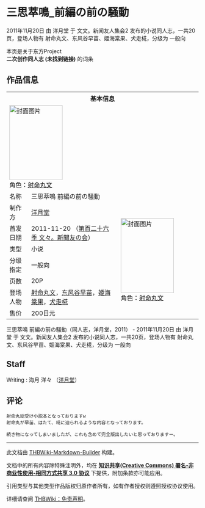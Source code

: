 # 三思萃鳴_前編の前の騒動

<!-- source html: G:\repos\THBWiki-Markdown-Builder\THBWikiMarkdown\Temp\main\6\63\ns0%3A%E4%B8%89%E6%80%9D%E8%90%83%E9%B3%B4_%E5%89%8D%E7%B7%A8%E3%81%AE%E5%89%8D%E3%81%AE%E9%A8%92%E5%8B%95.html -->

2011年11月20日 由 洋月堂 于 文文。新闻友人集会2 发布的小说同人志，一共20页，登场人物有 射命丸文、东风谷早苗、姬海棠果、犬走椛，分级为 一般向

本页是关于东方Project  
 **二次创作同人志 (未找到链接)** 的词条
## 作品信息

<table><tbody><tr><th colspan="3">基本信息</th></tr><tr><td class="cover-artwork-mobile" colspan="2"><a href="./文件-三思萃鳴_前編の前の騒動封面.jpg.md" class="image" title="封面图片"><img alt="封面图片" src="https://upload.thwiki.cc/thumb/7/7a/%E4%B8%89%E6%80%9D%E8%90%83%E9%B3%B4_%E5%89%8D%E7%B7%A8%E3%81%AE%E5%89%8D%E3%81%AE%E9%A8%92%E5%8B%95%E5%B0%81%E9%9D%A2.jpg/139px-%E4%B8%89%E6%80%9D%E8%90%83%E9%B3%B4_%E5%89%8D%E7%B7%A8%E3%81%AE%E5%89%8D%E3%81%AE%E9%A8%92%E5%8B%95%E5%B0%81%E9%9D%A2.jpg" decoding="async" loading="lazy" width="139" height="196" srcset="https://upload.thwiki.cc/thumb/7/7a/%E4%B8%89%E6%80%9D%E8%90%83%E9%B3%B4_%E5%89%8D%E7%B7%A8%E3%81%AE%E5%89%8D%E3%81%AE%E9%A8%92%E5%8B%95%E5%B0%81%E9%9D%A2.jpg/209px-%E4%B8%89%E6%80%9D%E8%90%83%E9%B3%B4_%E5%89%8D%E7%B7%A8%E3%81%AE%E5%89%8D%E3%81%AE%E9%A8%92%E5%8B%95%E5%B0%81%E9%9D%A2.jpg 1.5x, https://upload.thwiki.cc/thumb/7/7a/%E4%B8%89%E6%80%9D%E8%90%83%E9%B3%B4_%E5%89%8D%E7%B7%A8%E3%81%AE%E5%89%8D%E3%81%AE%E9%A8%92%E5%8B%95%E5%B0%81%E9%9D%A2.jpg/278px-%E4%B8%89%E6%80%9D%E8%90%83%E9%B3%B4_%E5%89%8D%E7%B7%A8%E3%81%AE%E5%89%8D%E3%81%AE%E9%A8%92%E5%8B%95%E5%B0%81%E9%9D%A2.jpg 2x" data-file-width="529" data-file-height="745"></a><div class="cover-char">角色：<a href="./射命丸文.md" title="射命丸文">射命丸文</a></div></td>
</tr><tr><td class="label">名称</td><td colspan="2"> 三思萃鳴 前編の前の騒動 </td></tr><tr><td class="label">制作方</td><td><a href="./洋月堂.md" title="洋月堂">洋月堂</a></td><td class="cover-artwork" rowspan="7" style="min-width:196px;"><a href="./文件-三思萃鳴_前編の前の騒動封面.jpg.md" class="image" title="封面图片"><img alt="封面图片" src="https://upload.thwiki.cc/thumb/7/7a/%E4%B8%89%E6%80%9D%E8%90%83%E9%B3%B4_%E5%89%8D%E7%B7%A8%E3%81%AE%E5%89%8D%E3%81%AE%E9%A8%92%E5%8B%95%E5%B0%81%E9%9D%A2.jpg/139px-%E4%B8%89%E6%80%9D%E8%90%83%E9%B3%B4_%E5%89%8D%E7%B7%A8%E3%81%AE%E5%89%8D%E3%81%AE%E9%A8%92%E5%8B%95%E5%B0%81%E9%9D%A2.jpg" decoding="async" loading="lazy" width="139" height="196" srcset="https://upload.thwiki.cc/thumb/7/7a/%E4%B8%89%E6%80%9D%E8%90%83%E9%B3%B4_%E5%89%8D%E7%B7%A8%E3%81%AE%E5%89%8D%E3%81%AE%E9%A8%92%E5%8B%95%E5%B0%81%E9%9D%A2.jpg/209px-%E4%B8%89%E6%80%9D%E8%90%83%E9%B3%B4_%E5%89%8D%E7%B7%A8%E3%81%AE%E5%89%8D%E3%81%AE%E9%A8%92%E5%8B%95%E5%B0%81%E9%9D%A2.jpg 1.5x, https://upload.thwiki.cc/thumb/7/7a/%E4%B8%89%E6%80%9D%E8%90%83%E9%B3%B4_%E5%89%8D%E7%B7%A8%E3%81%AE%E5%89%8D%E3%81%AE%E9%A8%92%E5%8B%95%E5%B0%81%E9%9D%A2.jpg/278px-%E4%B8%89%E6%80%9D%E8%90%83%E9%B3%B4_%E5%89%8D%E7%B7%A8%E3%81%AE%E5%89%8D%E3%81%AE%E9%A8%92%E5%8B%95%E5%B0%81%E9%9D%A2.jpg 2x" data-file-width="529" data-file-height="745"></a><div class="cover-char">角色：<a href="./射命丸文.md" title="射命丸文">射命丸文</a></div></td>
</tr><tr><td class="label">首发日期</td><td>2011-11-20&#160;（<a href="/展会作品列表?e=%E6%96%87%E6%96%87%E3%80%82%E6%96%B0%E9%97%BB%E5%8F%8B%E4%BA%BA%E9%9B%86%E4%BC%9A%232">第百二十六季 文々。新聞友の会</a>）</td></tr><tr><td class="label">类型</td><td>小说</td></tr><tr><td class="label">分级指定</td><td>一般向</td></tr><tr><td class="label">页数</td><td>20P</td></tr><tr><td class="label">登场人物</td><td><a href="./射命丸文.md" title="射命丸文">射命丸文</a>，<a href="./东风谷早苗.md" title="东风谷早苗">东风谷早苗</a>，<a href="./姬海棠果.md" title="姬海棠果">姬海棠果</a>，<a href="./犬走椛.md" title="犬走椛">犬走椛</a></td></tr><tr><td class="label">售价</td><td>200日元</td></tr></tbody></table>

三思萃鳴 前編の前の騒動（同人志，洋月堂，2011） - 2011年11月20日 由 洋月堂 于 文文。新闻友人集会2 发布的小说同人志，一共20页，登场人物有 射命丸文、东风谷早苗、姬海棠果、犬走椛，分级为 一般向
## Staff
Writing
: 海月 洋々 （[洋月堂](./洋月堂.md)）

## 评论
```
射命丸総受け小説本となっておりますw
射命丸が早苗、はたて、椛に迫られるような内容となっております。

続き物になってしまいましたが、これも含めて完全版出したいと思っておりますー。
```

  
  

  





---

此文档由 [THBWiki-Markdown-Builder](https://github.com/Delsin-Yu/THBWiki-Markdown-Builder) 构建。

文档中的所有内容除特殊注明外，均在 [**知识共享(Creative Commons) 署名-非商业性使用-相同方式共享 3.0 协议**](https://creativecommons.org/licenses/by-sa/3.0/deed.zh-hans) 下提供，附加条款亦可能应用。

引用类型与其他类型作品版权归原作者所有，如有作者授权则遵照授权协议使用。

详细请查阅 [THBWiki：免责声明](https://thbwiki.cc/THBWiki:%E5%85%8D%E8%B4%A3%E5%A3%B0%E6%98%8E)。

